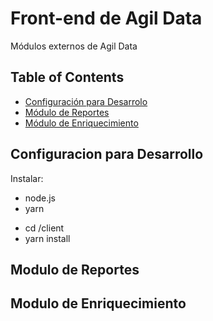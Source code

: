 # Front-end de Agil Data

Módulos externos de Agil Data

## Table of Contents

- [Configuración para Desarrolo](#configuracion-para-desarrollo)
- [Módulo de Reportes](#modulo-de-reportes)
- [Módulo de Enriquecimiento](#modulo-de-enriquecimiento)

## Configuracion para Desarrollo
Instalar:
* node.js
* yarn

- cd /client
- yarn install

## Modulo de Reportes


## Modulo de Enriquecimiento


